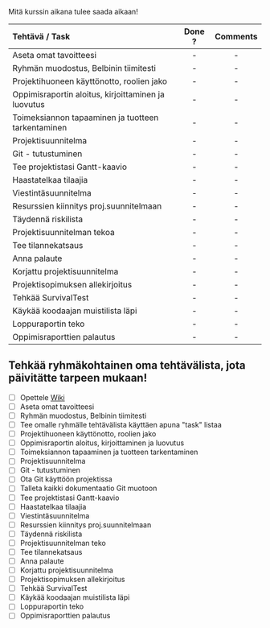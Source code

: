 Mitä kurssin aikana tulee saada aikaan!







| Tehtävä / Task | Done ? | Comments |
| :---- | :----: | :----: |
| Aseta omat tavoitteesi | - | - | 
| Ryhmän muodostus, Belbinin tiimitesti | - | - |
| Projektihuoneen käyttönotto, roolien jako | - | - |
| Oppimisraportin aloitus, kirjoittaminen ja luovutus | - | - |
| Toimeksiannon tapaaminen ja tuotteen tarkentaminen | - | - |
| Projektisuunnitelma | - | - |
| Git - tutustuminen | - | - |
| Tee projektistasi Gantt-kaavio | - | - |
| Haastatelkaa tilaajia | - | - |
| Viestintäsuunnitelma | - | - |
| Resurssien kiinnitys proj.suunnitelmaan | - | - |
| Täydennä riskilista | - | - |
| Projektisuunnitelman tekoa | - | - |
| Tee tilannekatsaus | - | - |
| Anna palaute | - | - |
| Korjattu projektisuunnitelma  | - | - |
| Projektisopimuksen allekirjoitus | - | - |
| Tehkää SurvivalTest | - | - |
| Käykää koodaajan muistilista läpi | - | - |
| Loppuraportin teko | - | - |
| Oppimisraporttien palautus | - | - |




## Tehkää ryhmäkohtainen oma tehtävälista, jota päivitätte tarpeen mukaan!


- [ ] Opettele [Wiki](https://guides.github.com/features/mastering-markdown/)
- [ ] Aseta omat tavoitteesi 
- [ ] Ryhmän muodostus, Belbinin tiimitesti
- [ ] Tee omalle ryhmälle tehtävälista käyttäen apuna "task" listaa
- [ ] Projektihuoneen käyttönotto, roolien jako
- [ ] Oppimisraportin aloitus, kirjoittaminen ja luovutus
- [ ] Toimeksiannon tapaaminen ja tuotteen tarkentaminen
- [ ] Projektisuunnitelma
- [ ] Git - tutustuminen
- [ ] Ota Git käyttöön projektissa
- [ ] Talleta kaikki dokumentaatio Git muotoon 
- [ ] Tee projektistasi Gantt-kaavio
- [ ] Haastatelkaa tilaajia
- [ ] Viestintäsuunnitelma
- [ ] Resurssien kiinnitys proj.suunnitelmaan
- [ ] Täydennä riskilista
- [ ] Projektisuunnitelman teko
- [ ] Tee tilannekatsaus
- [ ] Anna palaute
- [ ] Korjattu projektisuunnitelma
- [ ] Projektisopimuksen allekirjoitus
- [ ] Tehkää SurvivalTest
- [ ] Käykää koodaajan muistilista läpi
- [ ] Loppuraportin teko
- [ ] Oppimisraporttien palautus